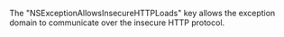 
The "NSExceptionAllowsInsecureHTTPLoads" key allows the exception domain to communicate over the insecure HTTP protocol.
